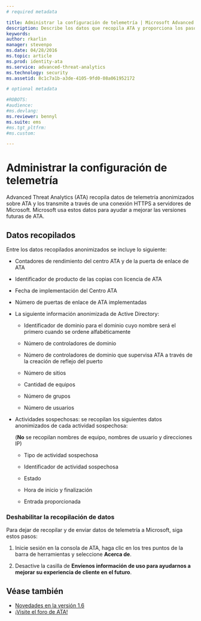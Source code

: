 ```yaml
---
# required metadata

title: Administrar la configuración de telemetría | Microsoft Advanced Threat Analytics
description: Describe los datos que recopila ATA y proporciona los pasos necesarios para desactivar la recopilación de datos.
keywords:
author: rkarlin
manager: stevenpo
ms.date: 04/28/2016
ms.topic: article
ms.prod: identity-ata
ms.service: advanced-threat-analytics
ms.technology: security
ms.assetid: 8c1c7a1b-a3de-4105-9fd0-08a061952172

# optional metadata

#ROBOTS:
#audience:
#ms.devlang:
ms.reviewer: bennyl
ms.suite: ems
#ms.tgt_pltfrm:
#ms.custom:

---
```


# Administrar la configuración de telemetría
Advanced Threat Analytics (ATA) recopila datos de telemetría anonimizados sobre ATA y los transmite a través de una conexión HTTPS a servidores de Microsoft.  Microsoft usa estos datos para ayudar a mejorar las versiones futuras de ATA.

## Datos recopilados
Entre los datos recopilados anonimizados se incluye lo siguiente:

-   Contadores de rendimiento del centro ATA y de la puerta de enlace de ATA

-   Identificador de producto de las copias con licencia de ATA

-   Fecha de implementación del Centro ATA

-   Número de puertas de enlace de ATA implementadas

-   La siguiente información anonimizada de Active Directory:

    -   Identificador de dominio para el dominio cuyo nombre será el primero cuando se ordene alfabéticamente

    -   Número de controladores de dominio

    -   Número de controladores de dominio que supervisa ATA a través de la creación de reflejo del puerto

    -   Número de sitios

    -   Cantidad de equipos

    -   Número de grupos

    -   Número de usuarios

-   Actividades sospechosas: se recopilan los siguientes datos anonimizados de cada actividad sospechosa:

    (**No** se recopilan nombres de equipo, nombres de usuario y direcciones IP)

    -   Tipo de actividad sospechosa

    -   Identificador de actividad sospechosa

    -   Estado

    -   Hora de inicio y finalización

    -   Entrada proporcionada

### Deshabilitar la recopilación de datos
Para dejar de recopilar y de enviar datos de telemetría a Microsoft, siga estos pasos:

1.  Inicie sesión en la consola de ATA, haga clic en los tres puntos de la barra de herramientas y seleccione **Acerca de**.

2.  Desactive la casilla de **Envíenos información de uso para ayudarnos a mejorar su experiencia de cliente en el futuro**.

## Véase también
- [Novedades en la versión 1.6](/advanced-threat-analytics/understand-explore/whats-new-version-1.6)
- [¡Visite el foro de ATA!](https://social.technet.microsoft.com/Forums/security/en-US/home?forum=mata)


<!--HONumber=May16_HO3-->


